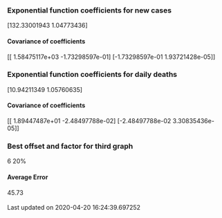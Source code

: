<h3>Exponential function coefficients for new cases</h3>
[132.33001943   1.04773436]
<h4>Covariance of coefficients</h4>
[[ 1.58475117e+03 -1.73298597e-01]
 [-1.73298597e-01  1.93721428e-05]]
<h3>Exponential function coefficients for daily deaths</h3>
[10.94211349  1.05760635]
<h4>Covariance of coefficients</h4>
[[ 1.89447487e+01 -2.48497788e-02]
 [-2.48497788e-02  3.30835436e-05]] <br/>
<h3>Best offset and factor for third graph</h3>
6 20%
<h4>Average Error</h4>
45.73
<br /><br />Last updated on 2020-04-20 16:24:39.697252
